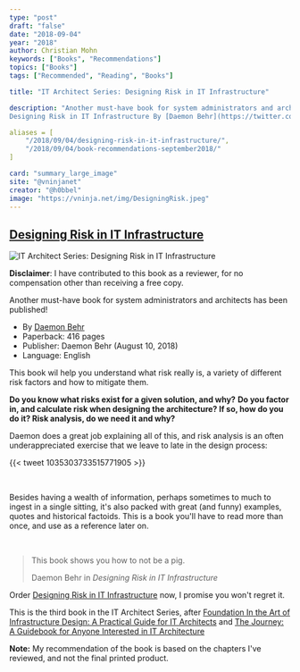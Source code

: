 ```yaml
---
type: "post"
draft: "false"
date: "2018-09-04"
year: "2018"
author: Christian Mohn
keywords: ["Books", "Recommendations"]
topics: ["Books"]
tags: ["Recommended", "Reading", "Books"]

title: "IT Architect Series: Designing Risk in IT Infrastructure"

description: "Another must-have book for system administrators and architects has been published!
Designing Risk in IT Infrastructure By [Daemon Behr](https://twitter.com/daemonbehr) This book wil help you understand what risk really is, a variety of different risk factors and how to mitigate them. Do you know what risks exist for a given solution, and why? "

aliases = [
    "/2018/09/04/designing-risk-in-it-infrastructure/",
    "/2018/09/04/book-recommendations-september2018/"
]

card: "summary_large_image"
site: "@vninjanet"
creator: "@h0bbel"
image: "https://vninja.net/img/DesigningRisk.jpeg"
---
```


## [Designing Risk in IT Infrastructure](http://www.lulu.com/shop/daemon-behr/it-architect-series-designing-risk-in-it-infrastructure/paperback/product-23755418.html)


![IT Architect Series: Designing Risk in IT Infrastructure](/img/DesigningRisk.jpeg#floatright)
<div class="alert alert-light" role="alert">
  <i class='fa fa-exclamation-circle'></i> <b>Disclaimer</b>: I have contributed to this book as a reviewer, for no compensation other than receiving a free copy.
</div>

Another must-have book for system administrators and architects has been published!

  * By [Daemon Behr](https://twitter.com/daemonbehr) 
  * Paperback: 416 pages
  * Publisher: Daemon Behr (August 10, 2018)
  * Language: English


This book wil help you understand what risk really is, a variety of different risk factors and how to mitigate them. <br/>

**Do you know what risks exist for a given solution, and why?**
**Do you factor in, and calculate risk when designing the architecture? If so, how do you do it? Risk analysis, do we need it and why?**

Daemon does a great job explaining all of this, and risk analysis is an often underappreciated exercise that we leave to late in the design process:

{{< tweet 1035303733515771905 >}}

<br/>

Besides having a wealth of information, perhaps sometimes to much to ingest in a single sitting, it's also packed with great (and funny) examples, quotes and historical factoids. This is a book you'll have to read more than once, and use as a reference later on.

<br/>
<blockquote class="blockquote text-center">
  <p class="mb-0">This book shows you how to not be a pig.</p>
  <footer class="blockquote-footer">Daemon Behr in <cite title="Source Title">Designing Risk in IT Infrastructure</cite></footer>
</blockquote>

<p class="lead"><i class='fa fa-book'></i> Order <a href="http://www.lulu.com/shop/daemon-behr/it-architect-series-designing-risk-in-it-infrastructure/paperback/product-23755418.html">Designing Risk in IT Infrastructure</a> now, I promise you won't regret it.</p>

This is the third book in the IT Architect Series, after [Foundation In the Art of Infrastructure Design: A Practical Guide for IT Architects](http://www.lulu.com/shop/john-yani-arrasjid-vcdx-001-and-chris-mccain-vcdx-079-and-mark-gabryjelski-vcdx-023/it-architect-series-foundation-in-the-art-of-infrastructure-design-a-practical-guide-for-it-architects/ebook/product-23278130.html) and [The Journey: A Guidebook for Anyone Interested in IT Architecture](http://www.lulu.com/shop/melissa-palmer-vcdx-236/it-architect-series-the-journey-a-guidebook-for-anyone-interested-in-it-architecture/hardcover/product-23298646.html)


**Note:** My recommendation of the book is based on the chapters I've reviewed, and not the final printed product.
